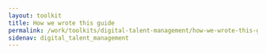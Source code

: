 ```yaml
---
layout: toolkit
title: How we wrote this guide
permalink: /work/toolkits/digital-talent-management/how-we-wrote-this-guide/
sidenav: digital_talent_management
---
```


